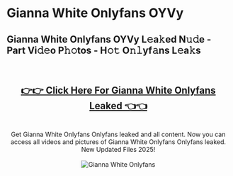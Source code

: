 # Gianna White Onlyfans OYVy

<h2>Gianna White Onlyfans OYVy  L𝚎a𝚔ed N𝚞𝚍e - Part Vi𝚍𝚎o P𝚑𝚘tos - H𝚘𝚝 O𝚗𝚕yf𝚊ns L𝚎a𝚔s</h2>
<br>
<div align="center">
<h2><a href="https://213.232.235.80/live/video.php?q=gianna-white-onlyfans" rel="nofollow">👉👉 Click Here For Gianna White Onlyfans Leaked 👈👈</a></h2>

<br>
Get Gianna White Onlyfans Onlyfans leaked and all content. Now you can access all videos and pictures of Gianna White Onlyfans Onlyfans leaked. New Updated Files 2025!
<br>
<br>
<a href="https://213.232.235.80/live/video.php?q=gianna-white-onlyfans" rel="nofollow" data-target="animated-image.originalLink"><img src="https://i.imgur.com/dJHk4Zq.gif" alt="Gianna White Onlyfans" style="max-width: 100%; display: inline-block;" data-target="animated-image.originalImage"></a>
</div>
<br>